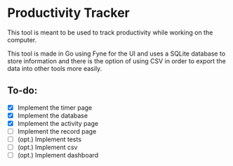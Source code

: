 # Productivity Tracker

This tool is meant to be used to track productivity while working on the computer. 

This tool is made in Go using Fyne for the UI and uses a SQLite database to store information and there is the option of using CSV in order to export the data into other tools more easily. 

## To-do:

- [x] Implement the timer page
- [x] Implement the database
- [x] Implement the activity page
- [ ] Implement the record page
- [ ] (opt.) Implement tests 
- [ ] (opt.) Implement csv
- [ ] (opt.) Implement dashboard